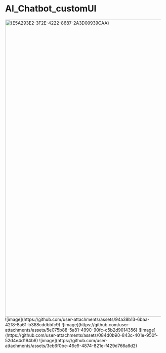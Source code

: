 # AI_Chatbot_customUI
<img width="960" alt="{E5A293E2-3F2E-4222-8687-2A3D00939CAA}" src="https://github.com/user-attachments/assets/05c515e5-7b7e-4bc7-8bef-12ee7f9b0ee2" />
![image](https://github.com/user-attachments/assets/94a38b13-6baa-42f8-8a61-b388cddbbfc9)
![image](https://github.com/user-attachments/assets/5e075b88-5a81-4990-90fc-c5b2d9014356)
![image](https://github.com/user-attachments/assets/084d0b90-843c-401e-950f-52d4e4d194b9)
![image](https://github.com/user-attachments/assets/3eb6f0be-46e9-4874-821e-f429d766a6d2)



